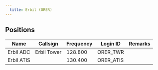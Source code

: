 ```yaml
---
  title: Erbil (ORER)
---
```


## Positions

|    Name   | Callsign	| Frequency | Login ID | Remarks |
| --------- | --------	| ---------	| -------- | ------- |
| Erbil ADC | Erbil Tower | 128.800 | ORER_TWR | |
| Erbil ATIS | | 130.400 | ORER_ATIS | |

